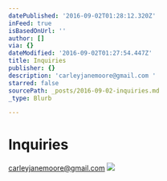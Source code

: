 ```yaml
---
datePublished: '2016-09-02T01:28:12.320Z'
inFeed: true
isBasedOnUrl: ''
author: []
via: {}
dateModified: '2016-09-02T01:27:54.447Z'
title: Inquiries
publisher: {}
description: 'carleyjanemoore@gmail.com '
starred: false
sourcePath: _posts/2016-09-02-inquiries.md
_type: Blurb

---
```

# Inquiries

carleyjanemoore@gmail.com ![](https://the-grid-user-content.s3-us-west-2.amazonaws.com/ab1bbcda-b598-4c44-ba77-83a82e0df800.jpg)